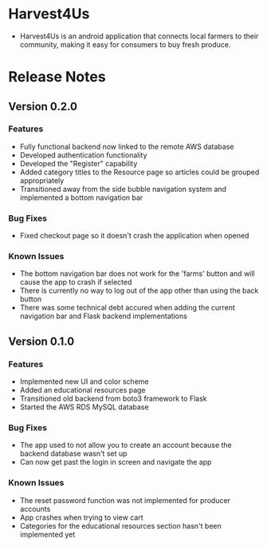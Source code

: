 # Harvest4Us 
* Harvest4Us is an android application that connects local farmers to their community, making it easy for consumers to buy fresh produce.
# Release Notes


## Version 0.2.0


### **Features**
* Fully functional backend now linked to the remote AWS database
* Developed authentication functionality
* Developed the "Register" capability
* Added category titles to the Resource page so articles could be grouped appropriately
* Transitioned away from the side bubble navigation system and implemented a bottom navigation bar

### **Bug Fixes**
* Fixed checkout page so it doesn't crash the application when opened

### **Known Issues**
* The bottom navigation bar does not work for the 'farms' button and will cause the app to crash if selected
* There is currently no way to log out of the app other than using the back button
* There was some technical debt accured when adding the current navigation bar and Flask backend implementations

## Version 0.1.0 


### **Features**
* Implemented new UI and color scheme
* Added an educational resources page
* Transitioned old backend from boto3 framework to Flask
* Started the AWS RDS MySQL database

### **Bug Fixes**
* The app used to not allow you to create an account because the backend database wasn't set up
* Can now get past the login in screen and navigate the app

### **Known Issues**
* The reset password function was not implemented for producer accounts
* App crashes when trying to view cart
* Categories for the educational resources section hasn't been implemented yet


